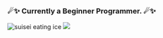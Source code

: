 ### ☄✨ Currently a Beginner Programmer. ☄✨
![suisei eating ice](https://user-images.githubusercontent.com/114012302/205077028-b570094b-732f-4057-9efe-bc12c3556611.gif)
[<img src="![suisei happy](https://user-images.githubusercontent.com/114012302/205501649-893f1397-9f8f-4ee1-8787-1dacbf5a0a4b.jpg)">]([http://example.com/](https://www.youtube.com/@tysuiku))

